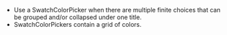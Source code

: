 - Use a SwatchColorPicker when there are multiple finite choices that can be grouped and/or collapsed under one title.
- SwatchColorPickers contain a grid of colors.